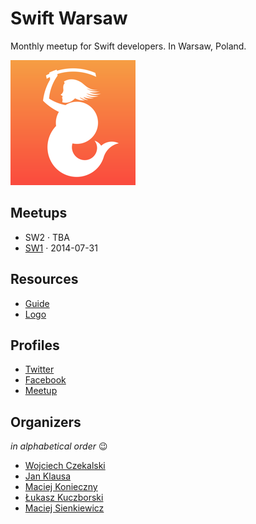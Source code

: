 Swift Warsaw
============

Monthly meetup for Swift developers. In Warsaw, Poland.

![](logo/swift_warsaw_logo_200.png)


Meetups
-------

- SW2 · TBA
- [SW1](meetups/1.md) · 2014-07-31


Resources
---------

- [Guide](guide.md)
- [Logo](https://github.com/SwiftWarsaw/SwiftWarsaw/tree/master/logo)


Profiles
--------

- [Twitter](https://twitter.com/SwiftWarsaw)
- [Facebook](https://www.facebook.com/swiftwarsaw)
- [Meetup](http://www.meetup.com/Swift-Warsaw/)


Organizers
----------

*in alphabetical order* :wink:

- [Wojciech Czekalski](http://wczekalski.com/)
- [Jan Klausa](http://klausa.pl/)
- [Maciej Konieczny](http://narf.pl/)
- [Łukasz Kuczborski](http://kuczborski.com/)
- [Maciej Sienkiewicz](https://github.com/niczyja)
